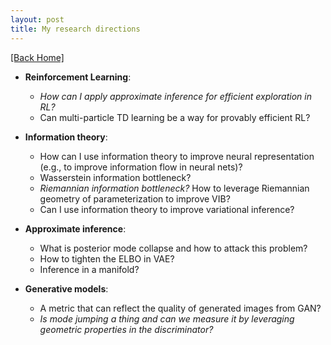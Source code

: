 ```yaml
---
layout: post
title: My research directions  
---  
```

[[Back Home]](/) 


* **Reinforcement Learning**: 
    * *How can I apply approximate inference for efficient exploration in RL?* 
    * Can multi-particle TD learning be a way for provably efficient RL? 

* **Information theory**: 
    * How can I use information theory to improve neural representation (e.g., to improve information flow in neural nets)? 
    * Wasserstein information bottleneck? 
    * *Riemannian information bottleneck?* How to leverage Riemannian geometry of parameterization to improve VIB?
    * Can I use information theory to improve variational inference? 

* **Approximate inference**: 
    * What is posterior mode collapse and how to attack this problem? 
    * How to tighten the ELBO in VAE? 
    * Inference in a manifold? 

* **Generative models**: 
    * A metric that can reflect the quality of generated images from GAN? 
    * *Is mode jumping a thing and can we measure it by leveraging geometric properties in the discriminator?*
